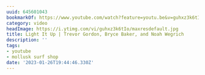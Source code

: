 ```yaml
---
uuid: 645601043
bookmarkOf: https://www.youtube.com/watch?feature=youtu.be&v=guhxz3k6tIo&app=desktop
category: video
headImage: https://i.ytimg.com/vi/guhxz3k6tIo/maxresdefault.jpg
title: Light It Up | Trevor Gordon, Bryce Baker, and Noah Wegrich
description: ''
tags:
- youtube
- mollusk surf shop
date: '2023-01-26T19:44:46.330Z'
---
```



